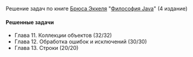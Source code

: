 Решение задач по книге [Брюса Эккеля](https://github.com/BruceEckel) "[Философия Java](https://en.wikipedia.org/wiki/Thinking_in_Java)" (4 издание)
#### Решенные задачи
* Глава 11. Коллекции объектов (32/32)
* Глава 12. Обработка ошибок и исключений (30/30)
* Глава 13. Строки (20/20)